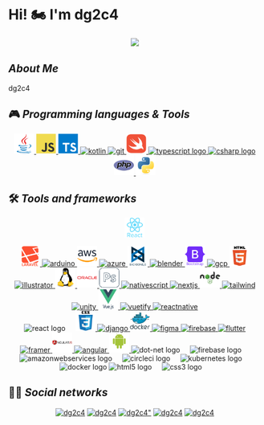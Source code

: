       
# Hi! 🏍️ I'm dg2c4

<div align="center">
      <img align="lefth" height="200" src="https://i.pinimg.com/originals/ed/24/16/ed241641f62d5257e7cdd75715823846.gif" />
</div>

## *About Me*
<div align="rigth">
      <p>
            dg2c4      
      </p>
</div>


## 🎮 *Programming languages & Tools*
<div align="center">
      <p>
            <a href="https://www.java.com" target="_blank" rel="noreferrer">
                  <img src="https://raw.githubusercontent.com/devicons/devicon/master/icons/java/java-original.svg" 
                  alt="java" width="40" height="40"/> </a> 
            <a href="https://developer.mozilla.org/en-US/docs/Web/JavaScript" target="_blank" rel="noreferrer"> 
                  <img src="https://raw.githubusercontent.com/devicons/devicon/master/icons/javascript/javascript-original.svg" 
                  alt="javascript" width="40" height="40"/> </a>  
            <a href="https://www.typescriptlang.org/" target="_blank" rel="noreferrer"> 
                  <img src="https://raw.githubusercontent.com/devicons/devicon/master/icons/typescript/typescript-original.svg" 
                  alt="typescript" width="40" height="40"/> </a> 
            <a href="https://kotlinlang.org" target="_blank" rel="noreferrer"> 
                  <img src="https://www.vectorlogo.zone/logos/kotlinlang/kotlinlang-icon.svg" 
                  alt="kotlin" width="40" height="40"/> </a> 
            <a href="https://git-scm.com/" target="_blank" rel="noreferrer"> 
                  <img src="https://www.vectorlogo.zone/logos/git-scm/git-scm-icon.svg" 
                  alt="git" width="40" height="40"/> </a> 
            <a href="https://developer.apple.com/swift/" target="_blank" rel="noreferrer"> 
                  <img src="https://raw.githubusercontent.com/devicons/devicon/master/icons/swift/swift-original.svg" 
                  alt="swift" width="40" height="40"/> </a> 
            <a href="https://www.typescriptlang.org/" target="_blank" rel="noreferrer">
                  <img src="https://cdn.jsdelivr.net/gh/devicons/devicon/icons/typescript/typescript-original.svg" height="30" 
                  alt="typescript logo"/> </a>
            <a href="https://dotnet.microsoft.com/es-es/languages/csharp" target="_blank" rel="noreferrer">
                    <img src="https://cdn.jsdelivr.net/gh/devicons/devicon/icons/csharp/csharp-original.svg" height="30" 
                    alt="csharp logo"/> </a>
            <a href="https://www.php.net" target="_blank" rel="noreferrer"> 
                  <img src="https://raw.githubusercontent.com/devicons/devicon/master/icons/php/php-original.svg" 
                  alt="php" width="40" height="40"/> </a>
            <a href="https://www.python.org/" target="_blank" rel="noreferrer"> 
                  <img src="https://raw.githubusercontent.com/devicons/devicon/master/icons/python/python-original.svg" 
                  alt="python" width="40" height="40"/> </a> 
      </p>
</div>


## 🛠 *Tools and frameworks*
<div align="center">
                  <a href="https://reactjs.org/" target="_blank" rel="noreferrer"> 
                  <img src="https://raw.githubusercontent.com/devicons/devicon/master/icons/react/react-original-wordmark.svg" 
                   alt="react" width="40" height="40"/> </a>

                  
<a href="https://laravel.com/" target="_blank" rel="noreferrer"> <img src="https://raw.githubusercontent.com/devicons/devicon/master/icons/laravel/laravel-plain-wordmark.svg" alt="laravel" width="40" height="40"/> </a> 
<a href="https://www.arduino.cc/" target="_blank" rel="noreferrer"> <img src="https://cdn.worldvectorlogo.com/logos/arduino-1.svg" alt="arduino" width="40" height="40"/> </a> 
<a href="https://aws.amazon.com" target="_blank" rel="noreferrer"> <img src="https://raw.githubusercontent.com/devicons/devicon/master/icons/amazonwebservices/amazonwebservices-original-wordmark.svg" alt="aws" width="40" height="40"/> </a> 
<a href="https://azure.microsoft.com/en-in/" target="_blank" rel="noreferrer"> <img src="https://www.vectorlogo.zone/logos/microsoft_azure/microsoft_azure-icon.svg" alt="azure" width="40" height="40"/> </a> 
<a href="https://backbonejs.org" target="_blank" rel="noreferrer"> <img src="https://raw.githubusercontent.com/devicons/devicon/master/icons/backbonejs/backbonejs-original-wordmark.svg" alt="backbonejs" width="40" height="40"/> </a> 
<a href="https://www.blender.org/" target="_blank" rel="noreferrer"> <img src="https://download.blender.org/branding/community/blender_community_badge_white.svg" alt="blender" width="40" height="40"/> </a> 
<a href="https://getbootstrap.com" target="_blank" rel="noreferrer"> <img src="https://raw.githubusercontent.com/devicons/devicon/master/icons/bootstrap/bootstrap-plain-wordmark.svg" alt="bootstrap" width="40" height="40"/> </a> 
<a href="https://cloud.google.com" target="_blank" rel="noreferrer"> <img src="https://www.vectorlogo.zone/logos/google_cloud/google_cloud-icon.svg" alt="gcp" width="40" height="40"/> </a> 
<a href="https://www.w3.org/html/" target="_blank" rel="noreferrer"> <img src="https://raw.githubusercontent.com/devicons/devicon/master/icons/html5/html5-original-wordmark.svg" alt="html5" width="40" height="40"/> </a> 
<a href="https://www.adobe.com/in/products/illustrator.html" target="_blank" rel="noreferrer"> <img src="https://www.vectorlogo.zone/logos/adobe_illustrator/adobe_illustrator-icon.svg" alt="illustrator" width="40" height="40"/> </a> 
<a href="https://www.linux.org/" target="_blank" rel="noreferrer"> <img src="https://raw.githubusercontent.com/devicons/devicon/master/icons/linux/linux-original.svg" alt="linux" width="40" height="40"/> </a> 
<a href="https://www.oracle.com/" target="_blank" rel="noreferrer"> <img src="https://raw.githubusercontent.com/devicons/devicon/master/icons/oracle/oracle-original.svg" alt="oracle" width="40" height="40"/> </a> 
<a href="https://www.photoshop.com/en" target="_blank" rel="noreferrer"> <img src="https://raw.githubusercontent.com/devicons/devicon/master/icons/photoshop/photoshop-line.svg" alt="photoshop" width="40" height="40"/> </a> 
<a href="https://nativescript.org/" target="_blank" rel="noreferrer"> <img src="https://raw.githubusercontent.com/detain/svg-logos/780f25886640cef088af994181646db2f6b1a3f8/svg/nativescript.svg" alt="nativescript" width="40" height="40"/> </a> 
<a href="https://nextjs.org/" target="_blank" rel="noreferrer"> <img src="https://cdn.worldvectorlogo.com/logos/nextjs-2.svg" alt="nextjs" width="40" height="40"/> </a> 
<a href="https://nodejs.org" target="_blank" rel="noreferrer"> <img src="https://raw.githubusercontent.com/devicons/devicon/master/icons/nodejs/nodejs-original-wordmark.svg" alt="nodejs" width="40" height="40"/> </a> 
<a href="https://tailwindcss.com/" target="_blank" rel="noreferrer"> <img src="https://www.vectorlogo.zone/logos/tailwindcss/tailwindcss-icon.svg" alt="tailwind" width="40" height="40"/> </a> 
<a href="https://unity.com/" target="_blank" rel="noreferrer"> <img src="https://www.vectorlogo.zone/logos/unity3d/unity3d-icon.svg" alt="unity" width="40" height="40"/> </a> 
<a href="https://vuejs.org/" target="_blank" rel="noreferrer"> <img src="https://raw.githubusercontent.com/devicons/devicon/master/icons/vuejs/vuejs-original-wordmark.svg" alt="vuejs" width="40" height="40"/> </a> 
<a href="https://vuetifyjs.com/en/" target="_blank" rel="noreferrer"> <img src="https://bestofjs.org/logos/vuetify.svg" alt="vuetify" width="40" height="40"/> </a>
<a href="https://reactnative.dev/" target="_blank" rel="noreferrer"> <img src="https://reactnative.dev/img/header_logo.svg" alt="reactnative" width="40" height="40"/> </a>    
  <img src="https://cdn.jsdelivr.net/gh/devicons/devicon/icons/react/react-original.svg" height="30" alt="react logo"  />
  <img width="12" />
<a href="https://www.w3schools.com/css/" target="_blank" rel="noreferrer"> <img src="https://raw.githubusercontent.com/devicons/devicon/master/icons/css3/css3-original-wordmark.svg" alt="css3" width="40" height="40"/> </a> 
<a href="https://www.djangoproject.com/" target="_blank" rel="noreferrer"> <img src="https://cdn.worldvectorlogo.com/logos/django.svg" alt="django" width="40" height="40"/> </a> 
<a href="https://www.docker.com/" target="_blank" rel="noreferrer"> <img src="https://raw.githubusercontent.com/devicons/devicon/master/icons/docker/docker-original-wordmark.svg" alt="docker" width="40" height="40"/> </a> 
<a href="https://www.figma.com/" target="_blank" rel="noreferrer"> <img src="https://www.vectorlogo.zone/logos/figma/figma-icon.svg" alt="figma" width="40" height="40"/> </a> 
<a href="https://firebase.google.com/" target="_blank" rel="noreferrer"> <img src="https://www.vectorlogo.zone/logos/firebase/firebase-icon.svg" alt="firebase" width="40" height="40"/> </a> 
<a href="https://flutter.dev" target="_blank" rel="noreferrer"> <img src="https://www.vectorlogo.zone/logos/flutterio/flutterio-icon.svg" alt="flutter" width="40" height="40"/> </a> 
<a href="https://www.framer.com/" target="_blank" rel="noreferrer"> <img src="https://www.vectorlogo.zone/logos/framer/framer-icon.svg" alt="framer" width="40" height="40"/> </a> 
<a href="https://angular.io" target="_blank" rel="noreferrer"> <img src="https://raw.githubusercontent.com/devicons/devicon/master/icons/angularjs/angularjs-original-wordmark.svg" alt="angularjs" width="40" height="40"/> </a> 
</a> <a href="https://angular.io" target="_blank" rel="noreferrer"> <img src="https://angular.io/assets/images/logos/angular/angular.svg" alt="angular" width="40" height="40"/> </a> 
      <a href="https://developer.android.com" target="_blank" rel="noreferrer"> <img src="https://raw.githubusercontent.com/devicons/devicon/master/icons/android/android-original-wordmark.svg" alt="android" width="40" height="40"/> </a>
  <img src="https://cdn.jsdelivr.net/gh/devicons/devicon/icons/dot-net/dot-net-plain-wordmark.svg" height="40" alt="dot-net logo"  />
  <img width="12" />
  <img src="https://cdn.jsdelivr.net/gh/devicons/devicon/icons/firebase/firebase-plain-wordmark.svg" height="40" alt="firebase logo"  />
  <img width="12" />
  <img src="https://cdn.jsdelivr.net/gh/devicons/devicon/icons/amazonwebservices/amazonwebservices-line-wordmark.svg" height="40" alt="amazonwebservices logo"  />
  <img width="12" />
  <img src="https://cdn.jsdelivr.net/gh/devicons/devicon/icons/circleci/circleci-plain.svg" height="40" alt="circleci logo"  />
  <img width="12" />
  <img src="https://cdn.jsdelivr.net/gh/devicons/devicon/icons/kubernetes/kubernetes-plain.svg" height="40" alt="kubernetes logo"  />
  <img width="12" />
  <img src="https://cdn.jsdelivr.net/gh/devicons/devicon/icons/docker/docker-plain-wordmark.svg" height="40" alt="docker logo"  />
        <img src="https://cdn.jsdelivr.net/gh/devicons/devicon/icons/html5/html5-original.svg" height="30" alt="html5 logo"  />
  <img width="12" />
  <img src="https://cdn.jsdelivr.net/gh/devicons/devicon/icons/css3/css3-original.svg" height="30" alt="css3 logo"  />
  <img width="12" />  
</div>


## 👨‍💻 *Social networks*
<div align="center">
        <p>
            <a href="https://www.instagram.com/dg2c4/" target="blank">
                  <img align="center" src="https://raw.githubusercontent.com/rahuldkjain/github-profile-readme-generator/master/src/images/icons/Social/instagram.svg" 
                  alt="dg2c4" height="30" width="40" /></a>
            <a href="https://www.discordapp.com/users/daid2904" target="blank">
                  <img align="center" src="https://raw.githubusercontent.com/rahuldkjain/github-profile-readme-generator/master/src/images/icons/Social/discord.svg"
                  alt="dg2c4" height="30" width="40" /></a>
            <a href="https://linkedin.com/in/https://www.linkedin.com/in/david-chaves-gutierrez-2920342ab/" target="blank">
                  <img align="center" src="https://raw.githubusercontent.com/rahuldkjain/github-profile-readme-generator/master/src/images/icons/Social/linked-in-alt.svg" 
                  alt=dg2c4" height="30" width="40" /></a>   
            <a href="https://stackoverflow.com/users/https://stackoverflow.com/users/22633162/dg2c4" target="blank">
                  <img align="center" src="https://raw.githubusercontent.com/rahuldkjain/github-profile-readme-generator/master/src/images/icons/Social/stack-overflow.svg" 
                  alt="dg2c4" height="30" width="40" /></a>
            <a href="https://twitter.com/dg2c4" target="blank">
                  <img align="center" src="https://raw.githubusercontent.com/rahuldkjain/github-profile-readme-generator/master/src/images/icons/Social/twitter.svg" 
                  alt="dg2c4" height="30" width="40" /></a>
        </p>
</div>
